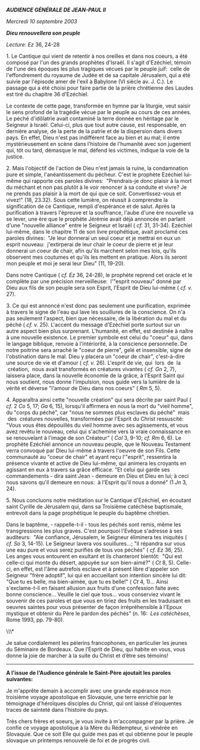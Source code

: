***AUDIENCE GÉNÉRALE DE JEAN-PAUL II***

*Mercredi 10 septembre 2003*

***Dieu renouvellera son peuple***

*Lecture:* *Ez* 36, 24-28

1. Le Cantique qui vient de retentir à nos oreilles et dans nos coeurs, a été composé par l'un des grands prophètes d'Israël. Il s'agit d'Ezéchiel, témoin de l'une des époques les plus tragiques vécues par le peuple juif:  celle de l'effondrement du royaume de Judée et de sa capitale Jérusalem, qui a été suivie par l'épisode amer de l'exil à Babylone (VI siècle av. J. C.). Le passage qui a été choisi pour faire partie de la prière chrétienne des Laudes est tiré du chapitre 36 d'Ezéchiel.

Le contexte de cette page, transformée en hymne par la liturgie, veut saisir le sens profond de la tragédie vécue par le peuple au cours de ces années. Le péché d'idôlatrie avait contaminé la terre donnée en héritage par le Seigneur à Israël. Celui-ci, plus que tout autre cause, est responsable, en dernière analyse, de la perte de la patrie et de la dispersion dans divers pays. En effet, Dieu n'est pas indifférent face au bien et au mal; il entre mystérieusement en scène dans l'histoire de l'humanité avec son jugement qui, tôt ou tard, démasque le mal, défend les victimes, indique la voie de la justice.

2. Mais l'objectif de l'action de Dieu n'est jamais la ruine, la condamnation pure et simple, l'anéantissement du pécheur. C'est le prophète Ezéchiel lui-même qui rapporte ces paroles divines:  "Prendrais-je donc plaisir à la mort du méchant et non pas plutôt à le voir renoncer à sa conduite et vivre? Je ne prends pas plaisir à la mort de qui que ce soit. Convertissez-vous et vivez!" (18, 23.32). Sous cette lumière, on réussit à comprendre la signification de ce Cantique, rempli d'espérance et de salut. Après la purification à travers l'épreuve et la souffrance, l'aube d'une ère nouvelle va se lever, une ère que le prophète Jérémie avait déjà annoncée en parlant d'une "nouvelle alliance" entre le Seigneur et Israël ( *cf.* 31, 31-34). Ezéchiel lui-même, dans le chapitre 11 de son livre prophétique, avait proclamé ces paroles divines:  "Je leur donnerai un seul coeur et je mettrai en eux un esprit nouveau:  j'extirperai de leur chair le coeur de pierre et je leur donnerai un coeur de chair, afin qu'ils marchent selon mes lois, qu'ils observent mes coutumes et qu'ils les mettent en pratique. Alors ils seront mon peuple et moi je serai leur Dieu" (11, 19-20).

Dans notre Cantique ( *cf.* *Ez* 36, 24-28), le prophète reprend cet oracle et le complète par une précision merveilleuse:  l'"esprit nouveau" donné par Dieu aux fils de son peuple sera son Esprit, l'Esprit de Dieu lui-même ( *cf. v.* 27).

3. Ce qui est annoncé n'est donc pas seulement une purification, exprimée à travers le signe de l'eau qui lave les souillures de la conscience. On n'a pas seulement l'aspect, bien que nécessaire, de la libération du mal et du péché ( *cf. v.* 25). L'accent du message d'Ezéchiel porte surtout sur un autre aspect bien plus surprenant. L'humanité, en effet, est destinée à naître à une nouvelle existence. Le premier symbole est celui du "coeur" qui, dans le langage biblique, renvoie à l'intériorité, à la conscience personnelle. De notre poitrine sera arraché le "coeur de pierre", gelé et insensible, signe de l'obstination dans le mal. Dieu y placera un "coeur de chair", c'est-à-dire une source de vie et d'amour ( *cf. v.* 26). L'esprit de vie, qui  lors  de  la  création,  nous avait transformés en créatures vivantes ( *cf. Gn* 2, 7), laissera place, dans la nouvelle économie de la grâce, à l'Esprit Saint qui nous soutient, nous donne l'impulsion, nous guide vers la lumière de la vérité et déverse "l'amour de Dieu dans nos coeurs" ( *Rm* 5, 5).

4. Apparaîtra ainsi cette "nouvelle création" qui sera décrite par saint Paul ( *cf.* 2 *Co* 5, 17; *Ga* 6, 15), lorsqu'il affirmera en nous la mort du "vieil homme", du "corps du péché", car "nous ne sommes plus esclaves du péché"  mais  des  créatures nouvelles, transformées par l'Esprit du Christ ressuscité:  "Vous vous êtes dépouillés du vieil homme avec ses agissements, et vous avez revêtu le nouveau, celui qui s'achemine vers la vraie connaissance en se renouvelant à l'image de son Créateur" ( *Col* 3, 9-10; *cf. Rm* 6, 6). Le prophète Ezéchiel annonce un nouveau peuple, que le Nouveau Testament verra convoqué par Dieu lui-même à travers l'oeuvre de son Fils. Cette communauté au "coeur de chair" et ayant reçu l'"esprit", ressentira la présence vivante et active de Dieu lui-même, qui animera les croyants en agissant en eux à travers sa grâce efficace. "Et celui qui garde ses commandements - dira saint Jean - demeure en Dieu et Dieu en lui; à ceci nous savons qu'il demeure en nous:  à l'Esprit qu'il nous a donné" (1 *Jn* 3, 24).

5. Nous concluons notre méditation sur le Cantique d'Ezéchiel, en écoutant saint Cyrille de Jérusalem qui, dans sa Troisième catéchèse baptismale, entrevoit dans la page prophétique le peuple du baptême chrétien.

Dans le baptême, - rappelle-t-il - tous les péchés sont remis, même les transgressions les plus graves. C'est pourquoi l'Evêque s'adresse à ses auditeurs:  "Aie confiance, Jérusalem, le Seigneur éliminera tes iniquités ( *cf. So* 3, 14-15). Le Seigneur lavera vos souillures...; "il répandra sur vous une eau pure et vous serez purifiés de tous vos péchés" ( *cf. Ez* 36, 25). Les anges vous entourent en exultant et ils chanteront bientôt:  "Qui est celle-ci qui monte du désert, appuyée sur son bien-aimé?" ( *Ct* 8, 5). Celle-ci, en effet, est l'âme autrefois esclave et à présent libre d'appeler son Seigneur "frère adoptif", lui qui en accueillant son intention sincère lui dit:  "Que tu es belle, ma bien-aimée, que tu es belle!" ( *Ct* 4, 1)... Ainsi s'exclame-t-il en faisant allusion aux fruits d'une confession faite avec bonne conscience... Veuille le ciel que tous... vous conserviez vivant le souvenir de ces paroles et que vous en tiriez des fruits en les traduisant en oeuvres saintes pour vous présenter de façon irrépréhensible à l'Epoux mystique et obtenir du Père le pardon des péchés" (n. 16:  *Les catéchèses*, Rome 1993, pp. 79-80).

\\*\\*\\*

Je salue cordialement les pèlerins francophones, en particulier les jeunes du Séminaire de Bordeaux. Que l’Esprit de Dieu, qui habite en vous, vous donne la joie de marcher à la suite du Christ et d’être ses témoins!

* * *

**A l'issue de l'Audience générale le Saint-Père ajoutait les paroles suivantes:**

Je m'apprête demain à accomplir avec une grande espérance mon troisième voyage apostolique en Slovaquie, une terre enrichie par le témoignage d'héroïques disciples du Christ, qui ont laissé d'éloquentes traces de sainteté dans l'histoire du pays.

Très chers frères et soeurs, je vous invite à m'accompagner par la prière. Je confie ce voyage apostolique à la Mère du Rédempteur, si vénérée en Slovaquie. Que ce soit Elle qui guide mes pas et qui obtienne pour le peuple slovaque un printemps renouvelé de foi et de progrès civil.